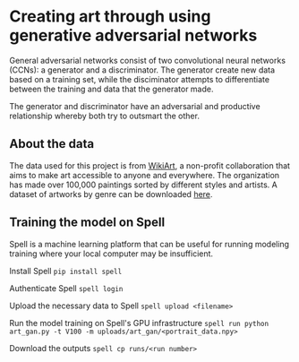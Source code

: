 # Creating art through using generative adversarial networks

General adversarial networks consist of two convolutional neural networks (CCNs): a generator and a discriminator. The generator create new data based on a training set, while the disciminator attempts to differentiate between the training and data that the generator made.

The generator and discriminator have an adversarial and productive relationship whereby both try to outsmart the other.

## About the data
The data used for this project is from [WikiArt](https://www.wikiart.org), a non-profit collaboration that aims to make art accessible to anyone and everywhere. The organization has made over 100,000 paintings sorted by different styles and artists. A dataset of artworks by genre can be downloaded [here](https://www.kaggle.com/ipythonx/wikiart-gangogh-creating-art-gan).

## Training the model on Spell

Spell is a machine learning platform that can be useful for running modeling training where your local computer may be insufficient.

Install Spell
```pip install spell```

Authenticate Spell
```spell login```

Upload the necessary data to Spell
```spell upload <filename>```

Run the model training on Spell's GPU infrastructure
```spell run python art_gan.py -t V100 -m uploads/art_gan/<portrait_data.npy>```

Download the outputs
```spell cp runs/<run number>```
